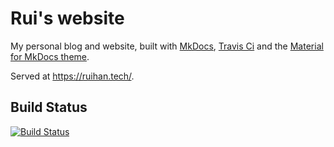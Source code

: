 # Rui's website

My personal blog and website, built with [MkDocs](https://mkdocs.org),
[Travis Ci](https://travis-ci.org/)
and the [Material for MkDocs theme](https://squidfunk.github.io/mkdocs-material/).

Served at https://ruihan.tech/.

## Build Status

[![Build Status](https://travis-ci.com/liambob77/liambob77.github.io.svg?branch=master)](https://travis-ci.com/liambob77/liambob77.github.io)
